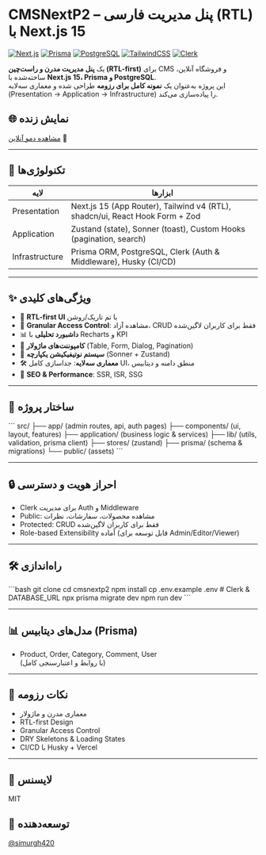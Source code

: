 # CMSNextP2 – پنل مدیریت فارسی (RTL) با Next.js 15

[![Next.js](https://img.shields.io/badge/Next.js-15-black)]()
[![Prisma](https://img.shields.io/badge/Prisma-ORM-blue)]()
[![PostgreSQL](https://img.shields.io/badge/PostgreSQL-DB-336791)]()
[![TailwindCSS](https://img.shields.io/badge/TailwindCSS-v4-38B2AC)]()
[![Clerk](https://img.shields.io/badge/Auth-Clerk-orange)]()

یک **پنل مدیریت مدرن و راست‌چین (RTL-first)** برای CMS و فروشگاه آنلاین، ساخته‌شده با **Next.js 15، Prisma و PostgreSQL**.  
این پروژه به‌عنوان یک **نمونه کامل برای رزومه** طراحی شده و معماری سه‌لایه (Presentation → Application → Infrastructure) را پیاده‌سازی می‌کند.

## 🌐 نمایش زنده

[مشاهده دمو آنلاین](https://cmsnextp2.vercel.app/dashboard) 🚀

---

## 🚀 تکنولوژی‌ها

| لایه           | ابزارها                                                                      |
| -------------- | ---------------------------------------------------------------------------- |
| Presentation   | Next.js 15 (App Router), Tailwind v4 (RTL), shadcn/ui, React Hook Form + Zod |
| Application    | Zustand (state), Sonner (toast), Custom Hooks (pagination, search)           |
| Infrastructure | Prisma ORM, PostgreSQL, Clerk (Auth & Middleware), Husky (CI/CD)             |

---

## ✨ ویژگی‌های کلیدی

- 🎨 **RTL-first UI** با تم تاریک/روشن
- 🔐 **Granular Access Control**: مشاهده آزاد، CRUD فقط برای کاربران لاگین‌شده
- 📊 **داشبورد تحلیلی** با Recharts و KPI
- 🧩 **کامپوننت‌های ماژولار** (Table, Form, Dialog, Pagination)
- 🔔 **سیستم نوتیفیکیشن یکپارچه** (Sonner + Zustand)
- 🛠 **معماری سه‌لایه**: جداسازی کامل UI، منطق دامنه و دیتابیس
- 🚀 **SEO & Performance**: SSR, ISR, SSG

---

## 📁 ساختار پروژه

\`\`\`
src/
├── app/ (admin routes, api, auth pages)
├── components/ (ui, layout, features)
├── application/ (business logic & services)
├── lib/ (utils, validation, prisma client)
├── stores/ (zustand)
├── prisma/ (schema & migrations)
└── public/ (assets)
\`\`\`

---

## 🔒 احراز هویت و دسترسی

- Clerk برای مدیریت Auth و Middleware
- Public: مشاهده محصولات، سفارشات، نظرات
- Protected: CRUD فقط برای کاربران لاگین‌شده
- Role-based Extensibility آماده (قابل توسعه برای Admin/Editor/Viewer)

---

## 🛠 راه‌اندازی

\`\`\`bash
git clone <repo>
cd cmsnextp2
npm install
cp .env.example .env # Clerk & DATABASE_URL
npx prisma migrate dev
npm run dev
\`\`\`

---

## 📊 مدل‌های دیتابیس (Prisma)

- Product, Order, Category, Comment, User  
  (با روابط و اعتبارسنجی کامل)

---

## 📝 نکات رزومه

- معماری مدرن و ماژولار
- RTL-first Design
- Granular Access Control
- DRY Skeletons & Loading States
- CI/CD با Husky + Vercel

---

## 📄 لایسنس

MIT

## 👤 توسعه‌دهنده

[@simurgh420](https://github.com/simurgh420)
